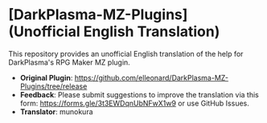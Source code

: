# [DarkPlasma-MZ-Plugins] (Unofficial English Translation)
This repository provides an unofficial English translation of the help for DarkPlasma's RPG Maker MZ plugin.
- **Original Plugin**: https://github.com/elleonard/DarkPlasma-MZ-Plugins/tree/release
- **Feedback**: Please submit suggestions to improve the translation via this form: https://forms.gle/3t3EWDqnUbNFwX1w9 or use GitHub Issues.
- **Translator**: munokura